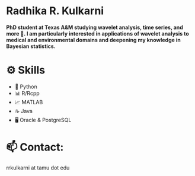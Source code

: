 # Radhika R. Kulkarni

**PhD student at Texas A&M studying wavelet analysis, time series, and more 🌱. I am particularly interested in applications of wavelet analysis to medical and environmental domains and deepening my knowledge in Bayesian statistics.** 


# ⚙️ Skills
- 🐍 Python
- 📊 R/Rcpp
- 📈 MATLAB
- ☕ Java
- 🖥️ Oracle & PostgreSQL

# 📫 Contact: 
rrkulkarni at tamu dot edu
